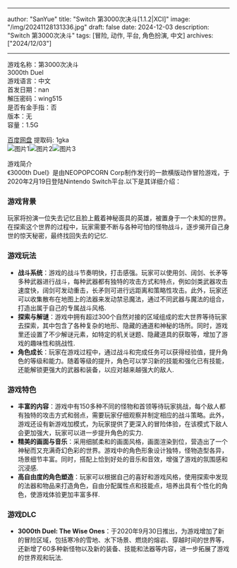 
---
author: "SanYue"
title: "Switch 第3000次决斗[1.1.2|XCI]"
image: "/img/20241128131336.jpg"
draft: false
date: 2024-12-03
description: "Switch 第3000次决斗"
tags: [冒险, 动作, 平台, 角色扮演, 中文]
archives: ["2024/12/03"]

---

游戏名称：第3000次决斗   
3000th Duel    
游戏语言：中文  
首发日期：nan  
解压密码：wing515  
是否有金手指：否  
版本：无   
容量：1.5G

[百度网盘](https://pan.baidu.com/s/1d6YPb7VmtDPf3If9hzyHZw) 提取码: 1gka  
![图片1](/img/a128b7.jpg)![图片2](/img/b5c0ae.jpg)![图片3](/img/5c1792.jpg)  

游戏简介  
《3000th Duel》是由NEOPOPCORN Corp制作发行的一款横版动作冒险游戏，于2020年2月19日登陆Nintendo Switch平台.以下是其详细介绍：

### 游戏背景
玩家将扮演一位失去记忆且脸上戴着神秘面具的英雄，被置身于一个未知的世界。在探索这个世界的过程中，玩家需要不断与各种可怕的怪物战斗，逐步揭开自己身世的惊天秘密，最终找回失去的记忆.

### 游戏玩法
- **战斗系统**：游戏的战斗节奏明快，打击感强。玩家可以使用剑、阔剑、长矛等多种武器进行战斗，每种武器都有独特的攻击方式和特点，例如剑类武器攻击速度快，阔剑可发动重击，长矛则可进行远距离和策略性攻击。此外，玩家还可以收集散布在地图上的法器来发动禁忌魔法，通过不同武器与魔法的组合，打造出属于自己的专属战斗风格.
- **探索与解谜**：游戏中拥有超过300个自然对接的区域组成的宏大世界等待玩家去探索，其中包含了各种复杂的地形、隐藏的通道和神秘的场所。同时，游戏里还设置了不少解谜元素，如特定的机关谜题、隐藏道具的获取等，增加了游戏的趣味性和挑战性.
- **角色成长**：玩家在游戏过程中，通过战斗和完成任务可以获得经验值，提升角色的等级和能力。随着等级的提升，角色可以学习新的技能和强化已有技能，还能解锁更强大的武器和装备，以应对越来越强大的敌人.

### 游戏特色
- **丰富的内容**：游戏中有150多种不同的怪物和首领等待玩家挑战，每个敌人都有独特的攻击方式和弱点，需要玩家仔细观察并制定相应的战斗策略。此外，游戏还设有新游戏加模式，为玩家提供了更深入的冒险体验，在该模式下敌人会更加强大，玩家可以进一步提升角色的实力.
- **精美的画面与音乐**：采用细腻柔和的画面风格，画面渲染到位，营造出了一个神秘而又充满奇幻色彩的世界。游戏中的角色形象设计独特，怪物造型各异，场景细节丰富。同时，搭配上恰到好处的音乐和音效，增强了游戏的氛围感和沉浸感.
- **高自由度的角色塑造**：玩家可以根据自己的喜好和游戏风格，使用探索中发现的法器和物品来打造角色，自由分配属性点和技能点，培养出具有个性化的角色，使游戏体验更加丰富多样.

### 游戏DLC
- **3000th Duel: The Wise Ones**：于2020年9月30日推出，为游戏增加了新的冒险区域，包括寒冷的雪地、水下场景、燃烧的熔岩、穿越时间的世界等，还新增了60多种新怪物以及新的装备、技能和法器等内容，进一步拓展了游戏的世界观和玩法.
 
